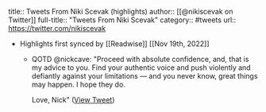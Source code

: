 title:: Tweets From Niki Scevak (highlights)
author:: [[@nikiscevak on Twitter]]
full-title:: "Tweets From Niki Scevak"
category:: #tweets
url:: https://twitter.com/nikiscevak

- Highlights first synced by [[Readwise]] [[Nov 19th, 2022]]
	- QOTD @nickcave: "Proceed with absolute confidence, and, that is my advice to you. Find your authentic voice and push violently and defiantly against your limitations — and you never know, great things may happen. I hope they do.
	  
	  Love, Nick" ([View Tweet](https://twitter.com/nikiscevak/status/1370084096303529986))